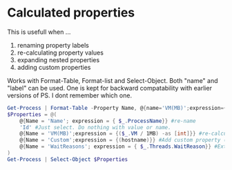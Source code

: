 # Calculated properties

This is usefull when ...
1. renaming property labels
2. re-calculating property values
3. expanding nested properties
4. adding custom properties

Works with Format-Table, Format-list and Select-Object.
Both "name" and "label" can be used. One is kept for backward compatability with earlier versions of PS. I dont remember which one.

```PowerShell
Get-Process | Format-Table -Property Name, @{name='VM(MB)';expression={$_.VM/1MB -as [int]};formatstring='F2';align='right'} -AutoSize
$Properties = @(    
    @{Name = 'Name'; expression = { $_.ProcessName}} #re-name
    'Id' #Just select. Do nothing with value or name.
    @{Name = 'VM(MB)';expression = {($_.VM / 1MB) -as [int]}} #re-calculate existing property    
    @{Name = 'Custom';expression = {(hostname)}} #Add custom property (anything)
    @{Name = 'WaitReasons'; expression = { $_.Threads.WaitReason}} #Extract nested property
)
Get-Process | Select-Object $Properties
```